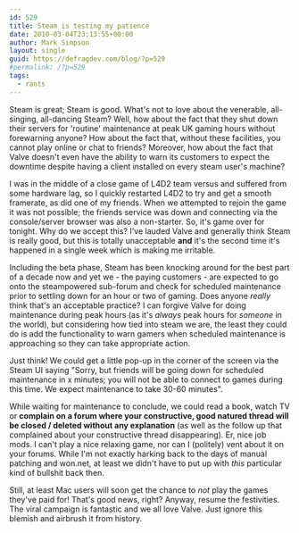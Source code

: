 ```yaml
---
id: 529
title: Steam is testing my patience
date: 2010-03-04T23:13:55+00:00
author: Mark Simpson
layout: single
guid: https://defragdev.com/blog/?p=529
#permalink: /?p=529
tags:
  - rants
---
```

Steam is great; Steam is good. What's not to love about the venerable, all-singing, all-dancing Steam? Well, how about the fact that they shut down their servers for 'routine' maintenance at peak UK gaming hours without forewarning anyone? How about the fact that, without these facilities, you cannot play online or chat to friends? Moreover, how about the fact that Valve doesn't even have the ability to warn its customers to expect the downtime despite having a client installed on every steam user's machine?

I was in the middle of a close game of L4D2 team versus and suffered from some hardware lag, so I quickly restarted L4D2 to try and get a smooth framerate, as did one of my friends. When we attempted to rejoin the game it was not possible; the friends service was down and connecting via the console/server browser was also a non-starter. So, it's game over for tonight. Why do we accept this? I've lauded Valve and generally think Steam is really good, but this is totally unacceptable **and** it's the second time it's happened in a single week which is making me irritable.

Including the beta phase, Steam has been knocking around for the best part of a decade now and yet we - the paying customers - are expected to go onto the steampowered sub-forum and check for scheduled maintenance prior to settling down for an hour or two of gaming. Does anyone _really_ think that's an acceptable practice? I can forgive Valve for doing maintenance during peak hours (as it's _always_ peak hours for _someone_ in the world), but considering how tied into steam we are, the least they could do is add the functionality to warn gamers when scheduled maintenance is approaching so they can take appropriate action.

Just think! We could get a little pop-up in the corner of the screen via the Steam UI saying "Sorry, but friends will be going down for scheduled maintenance in x minutes; you will not be able to connect to games during this time. We expect maintenance to take 30-60 minutes".

While waiting for maintenance to conclude, we could read a book, watch TV or **complain on a forum where your constructive, good natured thread will be closed / deleted without any explanation** (as well as the follow up that complained about your constructive thread disappearing). Er, nice job mods. I can't play a nice relaxing game, nor can I (politely) vent about it on your forums. While I'm not exactly harking back to the days of manual patching and won.net, at least we didn't have to put up with _this_ particular kind of bullshit back then.

Still, at least Mac users will soon get the chance to _not_ play the games they've paid for! That's good news, right? Anyway, resume the festivities. The viral campaign is fantastic and we all love Valve. Just ignore this blemish and airbrush it from history.